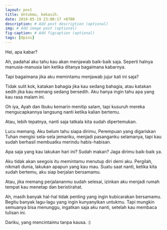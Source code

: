 ```yaml
---
layout: post
title: Untukmu, kekasih.
date: 2019-05-19 23:00:17 +0700
description: # Add post description (optional)
img: # Add image post (optional)
fig-caption: # Add figcaption (optional)
tags: [Opini]
---
```


Hei, apa kabar?

Ah, padahal aku tahu kau akan menjawab baik-baik saja. Seperti halnya manusia-manusia lain ketika ditanya bagaimana kabarnya.

Tapi bagaimana jika aku memintamu menjawab jujur kali ini saja?

Tidak sulit kok, katakan bahagia jika kau sedang bahagia, atau katakan sedih jika kau memang sedang bersedih. Aku hanya ingin tahu apa yang kau rasa malam ini.

Oh iya, Ayah dan Ibuku kemarin menitip salam, tapi kusuruh mereka mengucapkannya langsung nanti ketika kalian bertemu.

Atau, lebih tepatnya, nanti saja tatkala kita sudah dipertemukan.

Lucu memang. Aku belum tahu siapa dirimu, Perempuan yang digariskan Tuhan mengisi sela-sela jemariku, menjadi pasanganku selamanya, tapi kau sudah berhasil membuatku merindu habis-habisan.

Apa saja yang kau lakukan hari ini? Sudah makan? Jaga dirimu baik-baik ya.

Aku tidak akan seegois itu memintamu menutup diri demi aku. Pergilah, nikmati dunia, lakukan apapun yang kau mau. Suatu saat nanti, ketika kita sudah bertemu, aku siap berjalan bersamamu.

Atau, jika memang perjalananmu sudah selesai, izinkan aku menjadi rumah tempat kau menetap dan beristirahat.

Ah, masih banyak hal-hal tidak penting yang ingin kubicarakan bersamamu. Begitu banyak lagu-lagu yang ingin kunyanyikan untukmu. Tapi mungkin semuanya bisa menunggu, ingatkan saja aku nanti, setelah kau membaca tulisan ini.

Dariku, yang mencintaimu tanpa kausa. :)
